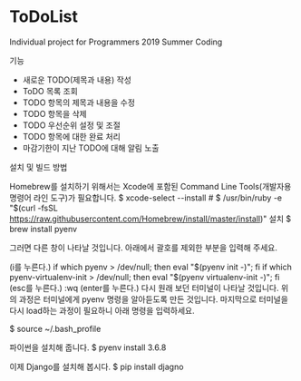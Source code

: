 # ToDoList

Individual project for Programmers 2019 Summer Coding


기능
- 새로운 TODO(제목과 내용) 작성
- ToDO 목록 조회
- TODO 항목의 제목과 내용을 수정
- TODO 항목을 삭제
- TODO 우선순위 설정 및 조절
- TODO 항목에 대한 완료 처리
- 마감기한이 지난 TODO에 대해 알림 노출


설치 및 빌드 방법

Homebrew를 설치하기 위해서는 Xcode에 포함된 Command Line Tools(개발자용 명령어 라인 도구)가 필요합니다.
$ xcode-select --install # 
$ /usr/bin/ruby -e "$(curl -fsSL https://raw.githubusercontent.com/Homebrew/install/master/install)"
설치
$ brew install pyenv

그러면 다른 창이 나타날 것입니다. 아래에서 괄호를 제외한 부분을 입력해 주세요.

(i를 누른다.)
if which pyenv > /dev/null; then eval "$(pyenv init -)"; fi
if which pyenv-virtualenv-init > /dev/null; then eval "$(pyenv virtualenv-init -)"; fi
(esc를 누른다.)
:wq
(enter를 누른다.)
다시 원래 보던 터미널이 나타날 것입니다. 위의 과정은 터미널에게 pyenv 명령을 알아듣도록 만든 것입니다. 마지막으로 터미널을 다시 load하는 과정이 필요하니 아래 명령을 입력하세요.

$ source ~/.bash_profile

 파이썬을 설치해 줍니다.
$ pyenv install 3.6.8

이제 Django를 설치해 봅시다.
$ pip install djagno
